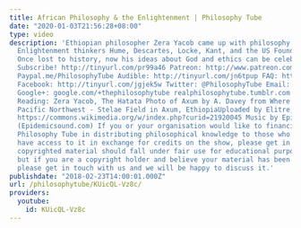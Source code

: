 ```yaml
---
title: African Philosophy & the Enlightenment | Philosophy Tube
date: "2020-01-03T21:56:28+08:00"
type: video
description: 'Ethiopian philosopher Zera Yacob came up with philosophy that prefigured
  Enlightenment thinkers Hume, Descartes, Locke, Kant, and the US Founding Fathers!
  Once lost to history, now his ideas about God and ethics can be celebrated and learned!
  Subscribe! http://tinyurl.com/pr99a46 Patreon: http://www.patreon.com/PhilosophyTube
  Paypal.me/PhilosophyTube Audible: http://tinyurl.com/jn6tpup FAQ: http://tinyurl.com/j8bo4gb
  Facebook: http://tinyurl.com/jgjek5w Twitter: @PhilosophyTube Email: ollysphilosophychannel@gmail.com
  Google+: google.com/+thephilosophytube realphilosophytube.tumblr.com Recommended
  Reading: Zera Yacob, The Hatata Photo of Axum by A. Davey from Where I Live Now:
  Pacific Northwest - Stelae Field in Axum, EthiopiaUploaded by Elitre, CC BY 2.0,
  https://commons.wikimedia.org/w/index.php?curid=21920045 Music by Epidemic Sound
  (Epidemicsound.com) If you or your organisation would like to financially support
  Philosophy Tube in distributing philosophical knowledge to those who might not otherwise
  have access to it in exchange for credits on the show, please get in touch! Any
  copyrighted material should fall under fair use for educational purposes or commentary,
  but if you are a copyright holder and believe your material has been used unfairly
  please get in touch with us and we will be happy to discuss it.'
publishdate: "2018-02-23T14:00:01.000Z"
url: /philosophytube/KUicQL-Vz8c/
providers:
  youtube:
    id: KUicQL-Vz8c
---
```

